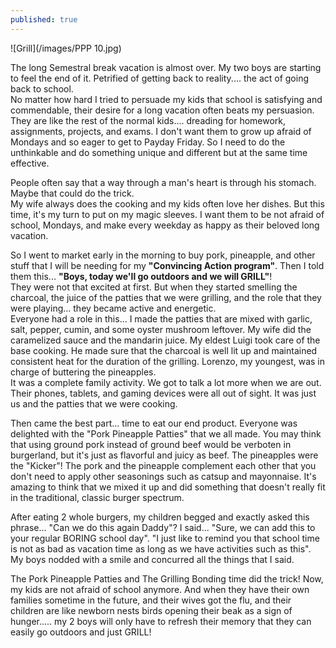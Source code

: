 ```yaml
---
published: true
---
```

![Grill](/images/PPP 10.jpg)

The long Semestral break vacation is almost over. My two boys are starting to feel the end of it. Petrified of getting back to reality.... the act of going back to school.   
No matter how hard I tried to persuade my kids that school is satisfying and commendable, their desire for a long vacation often beats my persuasion.   
They are like the rest of the normal kids.... dreading for homework, assignments, projects, and exams. I don't want them to grow up afraid of Mondays and so eager to get to Payday Friday.
So I need to do the unthinkable and do something unique and different but at the same time effective.

People often say that a way through a man's heart is through his stomach. Maybe that could do the trick.   
My wife always does the cooking and my kids often love her dishes. But this time, it's my turn to put on my magic sleeves. I want them to be not afraid of school, Mondays, and make every weekday as happy as their beloved long vacation.

So I went to market early in the morning to buy pork, pineapple, and other stuff that I will be needing for my **"Convincing Action program"**. Then I told them this... **"Boys, today we'll go outdoors and we will GRILL"**!   
They were not that excited at first. But when they started smelling the charcoal, the juice of the patties that we were grilling, and the role that they were playing... they became active and energetic.   
Everyone had a role in this... I made the patties that are mixed with garlic, salt, pepper, cumin, and some oyster mushroom leftover. 
My wife did the caramelized sauce and the mandarin juice. 
My eldest Luigi took care of the base cooking. He made sure that the charcoal is well lit up and maintained consistent heat for the duration of the grilling. 
Lorenzo, my youngest, was in charge of buttering the pineapples.   
It was a complete family activity.  We got to talk a lot more when we are out. Their phones, tablets, and gaming devices were all out of sight. It was just us and the patties that we were cooking.

Then came the best part... time to eat our end product. Everyone was delighted with the "Pork Pineapple Patties" that we all made. You may think that using ground pork instead of ground beef would be verboten in burgerland, but it's just as flavorful and juicy as beef. 
The pineapples were the "Kicker"! The pork and the pineapple complement each other that you don't need to apply other seasonings such as catsup and mayonnaise. 
It's amazing to think that we mixed it up and did something that doesn't really fit in the traditional, classic burger spectrum. 

After eating 2 whole burgers, my children begged and exactly asked this phrase... "Can we do this again Daddy"?
I said...  "Sure, we can add this to your regular BORING school day". "I just like to remind you that school time is not as bad as vacation time as long as we have activities such as this".
My boys nodded with a smile and concurred all the things that I said. 

The Pork Pineapple Patties and The Grilling Bonding time did the trick! Now, my kids are not afraid of school anymore. 
And when they have their own families sometime in the future, and their wives got the flu, and their children are like newborn nests birds opening their beak as a sign of hunger..... my 2 boys will only have to refresh their memory that they can easily go outdoors and just GRILL!  

